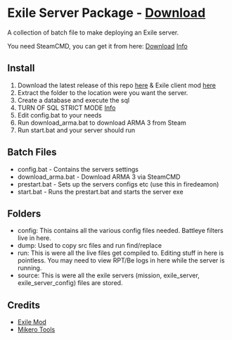 # Exile Server Package - [Download](https://github.com/maca134/exile-server-package/releases)
A collection of batch file to make deploying an Exile server.

You need SteamCMD, you can get it from here: 
[Download](https://steamcdn-a.akamaihd.net/client/installer/steamcmd.zip)
[Info](https://developer.valvesoftware.com/wiki/SteamCMD)

## Install
1. Download the latest release of this repo [here](https://github.com/maca134/exile-server-package/releases) & Exile client mod [here](http://www.exilemod.com/)
2. Extract the folder to the location were you want the server.
3. Create a database and execute the sql
4. TURN OF SQL STRICT MODE [Info](https://dev.mysql.com/doc/refman/5.1/en/sql-mode.html#sql-mode-strict)
5. Edit config.bat to your needs
6. Run download_arma.bat to download ARMA 3 from Steam
7. Run start.bat and your server should run

## Batch Files
- config.bat - Contains the servers settings
- download_arma.bat - Download ARMA 3 via SteamCMD
- prestart.bat - Sets up the servers configs etc (use this in firedeamon)
- start.bat - Runs the prestart.bat and starts the server exe

## Folders
- config: This contains all the various config files needed. Battleye filters live in here.
- dump: Used to copy src files and run find/replace
- run: This is were all the live files get compiled to. Editing stuff in here is pointless. You may need to view RPT/Be logs in here while the server is running.
- source: This is were all the exile servers (mission, exile_server, exile_server_config) files are stored.

## Credits
- [Exile Mod](http://exilemod.com/)
- [Mikero Tools](https://forums.bistudio.com/topic/113852-mikeros-dos-tools/)
